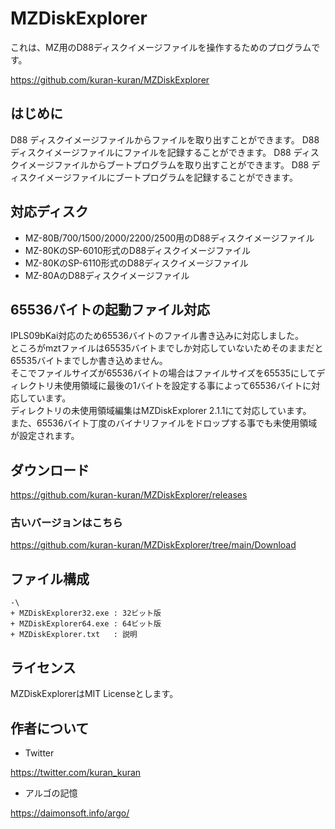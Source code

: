 # MZDiskExplorer
これは、MZ用のD88ディスクイメージファイルを操作するためのプログラムです。

https://github.com/kuran-kuran/MZDiskExplorer

## はじめに
D88 ディスクイメージファイルからファイルを取り出すことができます。
D88 ディスクイメージファイルにファイルを記録することができます。
D88 ディスクイメージファイルからブートプログラムを取り出すことができます。
D88 ディスクイメージファイルにブートプログラムを記録することができます。

## 対応ディスク
- MZ-80B/700/1500/2000/2200/2500用のD88ディスクイメージファイル
- MZ-80KのSP-6010形式のD88ディスクイメージファイル
- MZ-80KのSP-6110形式のD88ディスクイメージファイル
- MZ-80AのD88ディスクイメージファイル

## 65536バイトの起動ファイル対応
IPLS09bKai対応のため65536バイトのファイル書き込みに対応しました。  
ところがmztファイルは65535バイトまでしか対応していないためそのままだと65535バイトまでしか書き込めません。  
そこでファイルサイズが65536バイトの場合はファイルサイズを65535にしてディレクトリ未使用領域に最後の1バイトを設定する事によって65536バイトに対応しています。  
ディレクトリの未使用領域編集はMZDiskExplorer 2.1.1にて対応しています。  
また、65536バイト丁度のバイナリファイルをドロップする事でも未使用領域が設定されます。  

## ダウンロード
https://github.com/kuran-kuran/MZDiskExplorer/releases

### 古いバージョンはこちら
https://github.com/kuran-kuran/MZDiskExplorer/tree/main/Download

## ファイル構成
```
-\
+ MZDiskExplorer32.exe : 32ビット版
+ MZDiskExplorer64.exe : 64ビット版
+ MZDiskExplorer.txt   : 説明
```

## ライセンス
MZDiskExplorerはMIT Licenseとします。

## 作者について
- Twitter

https://twitter.com/kuran_kuran

- アルゴの記憶

https://daimonsoft.info/argo/

